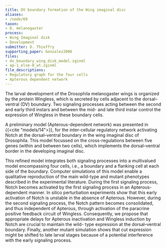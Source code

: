 ```yaml
---
title: DV boundary formation of the Wing imaginal disc
aliases:
- /node/69
taxon: 
- D. melanogaster
process: 
- Wing Imaginal disk
- Development
submitter: D. Thieffry
supporting_paper: Gonzalez2006
files: 
- dv_boundary_wing_disk_model.zginml
- ap-1_else-0_wt.zginml
file_descriptions: 
- Regulatory graph for the four cells
- Apterous dependent network
---
```



The larval development of the Drosophila melanogaster wings is organized by
the protein Wingless, which is secreted by cells adjacent to the
dorsal–ventral (DV) boundary. Two signaling processes acting between the
second and early third instars and between the mid- and late third instar
control the expression of Wingless in these boundary cells.


A preliminary model (Apterous-dependent network) was presented in {{<cite "models/14">}},
for the inter-cellular regulatory network activating Notch at the
dorsal–ventral boundary in the wing imaginal disc of Drosophila. This model
focussed on the cross-regulations between five genes (within and between two
cells), which implements the dorsal–ventral border in the developing imaginal
disc.


This refined model integrates both signaling processes into a multivalued model
encompassing four cells, i.e., a boundary and a flanking cell at each side of
the boundary. Computer simulations of this model enable a qualitative
reproduction of the main wild-type and mutant phenotypes described in the
experimental literature. During the first signaling process, Notch becomes
activated by the first signaling process in an Apterous-dependent manner. In
silico perturbation experiments show that this early activation of Notch is
unstable in the absence of Apterous. However, during the second signaling
process, the Notch pattern becomes consolidated, and thus independent of
Apterous, through activation of the paracrine positive feedback circuit of
Wingless. Consequently, we propose that appropriate delays for Apterous
inactivation and Wingless induction by Notch are crucial to maintain the wild-
type expression at the dorsal–ventral boundary. Finally, another mutant
simulation shows that cut expression might be shifted to late larval stages
because of a potential interference with the early signaling process.

